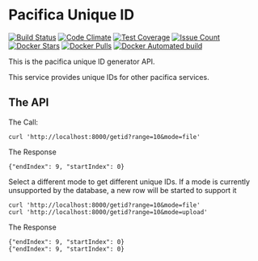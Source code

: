 # Pacifica Unique ID
[![Build Status](https://travis-ci.org/EMSL-MSC/pacifica-uniqueid.svg?branch=master)](https://travis-ci.org/EMSL-MSC/pacifica-uniqueid)
[![Code Climate](https://codeclimate.com/github/EMSL-MSC/pacifica-uniqueid/badges/gpa.svg)](https://codeclimate.com/github/EMSL-MSC/pacifica-uniqueid)
[![Test Coverage](https://codeclimate.com/github/EMSL-MSC/pacifica-uniqueid/badges/coverage.svg)](https://codeclimate.com/github/EMSL-MSC/pacifica-uniqueid/coverage)
[![Issue Count](https://codeclimate.com/github/EMSL-MSC/pacifica-uniqueid/badges/issue_count.svg)](https://codeclimate.com/github/EMSL-MSC/pacifica-uniqueid)
[![Docker Stars](https://img.shields.io/docker/stars/pacifica/uniqueid.svg?maxAge=2592000)](https://hub.docker.com/r/pacifica/uniqueid)
[![Docker Pulls](https://img.shields.io/docker/pulls/pacifica/uniqueid.svg?maxAge=2592000)](https://hub.docker.com/r/pacifica/uniqueid)
[![Docker Automated build](https://img.shields.io/docker/automated/pacifica/uniqueid.svg?maxAge=2592000)](https://hub.docker.com/r/pacifica/uniqueid)

This is the pacifica unique ID generator API.

This service provides unique IDs for other pacifica services.

## The API

The Call:
```
curl 'http://localhost:8000/getid?range=10&mode=file'
```
The Response
```
{"endIndex": 9, "startIndex": 0}
```

Select a different mode to get different unique IDs.  If a mode is currently unsupported by the database,
a new row will be started to support it

```
curl 'http://localhost:8000/getid?range=10&mode=file'
curl 'http://localhost:8000/getid?range=10&mode=upload'
```
The Response
```
{"endIndex": 9, "startIndex": 0}
{"endIndex": 9, "startIndex": 0}
```
